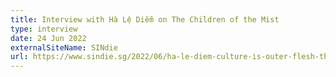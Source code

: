```yaml
---
title: Interview with Hà Lệ Diễm on The Children of the Mist
type: interview
date: 24 Jun 2022
externalSiteName: SINdie
url: https://www.sindie.sg/2022/06/ha-le-diem-culture-is-outer-flesh-that.html
---
```

